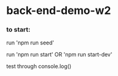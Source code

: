 # back-end-demo-w2

### to start:
run 'npm run seed'

run 'npm run start' OR 'npm run start-dev'

test through console.log()
